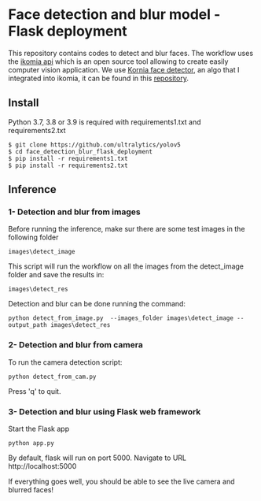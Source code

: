 # Face detection and blur model - Flask deployment
This repository contains codes to detect and blur faces. 
The workflow uses the [ikomia api](https://github.com/Ikomia-dev/IkomiaApi) which is an open source tool allowing to create easily computer vision application. 
 We use [Kornia face detector](https://kornia.readthedocs.io/en/latest/applications/face_detection.html), an algo that I integrated into ikomia, it can be found in this [repository](https://github.com/Ikomia-hub/infer_face_detection_kornia).

## Install 
Python 3.7, 3.8 or 3.9 is required with requirements1.txt and requirements2.txt
```
$ git clone https://github.com/ultralytics/yolov5
$ cd face_detection_blur_flask_deployment
$ pip install -r requirements1.txt
$ pip install -r requirements2.txt
```
## Inference 

### 1- Detection and blur from images
Before running the inference, make sur there are some test images in the following folder

```
images\detect_image
```

This script will run the workflow on all the images from the detect_image folder and save the results in:

```
images\detect_res
```

Detection and blur can be done running the command: 

```
python detect_from_image.py  --images_folder images\detect_image --output_path images\detect_res
``` 

### 2- Detection and blur from camera
To run the camera detection script:

```
python detect_from_cam.py
```
Press 'q' to quit.


### 3- Detection and blur using Flask web framework
Start the Flask app
```
python app.py 
```
By default, flask will run on port 5000.
Navigate to URL http://localhost:5000

If everything goes well, you should be able to see the live camera and blurred faces!